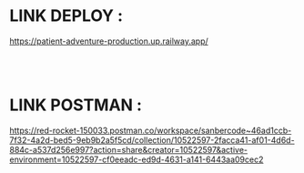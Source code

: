 # LINK DEPLOY : 
https://patient-adventure-production.up.railway.app/

</br>
</br>

# LINK POSTMAN : 
https://red-rocket-150033.postman.co/workspace/sanbercode~46ad1ccb-7f32-4a2d-bed5-9eb9b2a5f5cd/collection/10522597-2facca41-af01-4d6d-884c-a537d256e997?action=share&creator=10522597&active-environment=10522597-cf0eeadc-ed9d-4631-a141-6443aa09cec2
